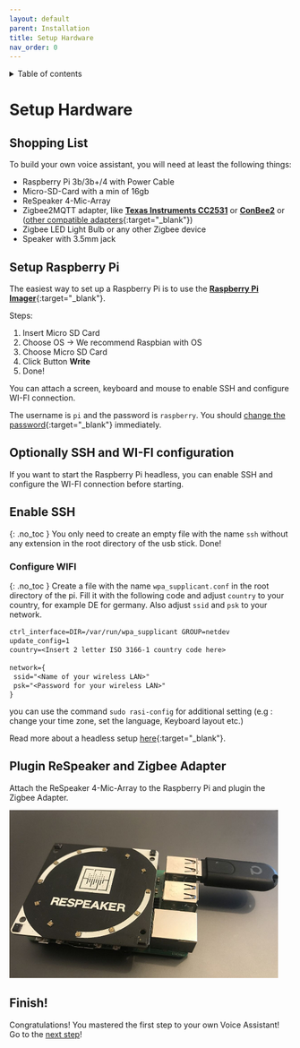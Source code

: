 ```yaml
---
layout: default
parent: Installation
title: Setup Hardware
nav_order: 0
---
```


<details close markdown="block">
  <summary>
    Table of contents
  </summary>
  {: .text-delta }
1. TOC
{:toc}
</details>

# Setup Hardware

## Shopping List

To build your own voice assistant, you will need at least the following things:

* Raspberry Pi 3b/3b+/4 with Power Cable
* Micro-SD-Card with a min of 16gb
* ReSpeaker 4-Mic-Array
* Zigbee2MQTT adapter, like [**Texas Instruments CC2531**](/pages/knowledge/zigbee/cc2531) or [**ConBee2**](/pages/knowledge/zigbee/conbee2)
  or ([other compatible adapters](https://www.zigbee2mqtt.io/information/supported_adapters){:target="_blank"})
* Zigbee LED Light Bulb or any other Zigbee device
* Speaker with 3.5mm jack

## Setup Raspberry Pi

The easiest way to set up a Raspberry Pi is to use the 
[**Raspberry Pi Imager**](https://www.raspberrypi.org/software/){:target="_blank"}.

Steps:
1. Insert Micro SD Card
2. Choose OS -> We recommend Raspbian with OS
3. Choose Micro SD Card
4. Click Button **Write**
5. Done!

You can attach a screen, keyboard and mouse to enable SSH and configure WI-FI connection.

The username is ``pi`` and the password is ``raspberry``. 
You should [change the password](https://www.raspberrypi.org/documentation/linux/usage/users.md){:target="_blank"} 
immediately.

## Optionally SSH and WI-FI configuration

If you want to start the Raspberry Pi headless, you can enable SSH and configure the WI-FI connection before starting.

## Enable SSH
{: .no_toc }
You only need to create an empty file with the name `ssh` without any extension in the root directory of the usb stick.
Done!

### Configure WIFI
{: .no_toc }
Create a file with the name `wpa_supplicant.conf` in the root directory of the pi. Fill it with the following code
and adjust `country` to your country, for example DE for germany. 
Also adjust `ssid` and `psk` to your network. 

```
ctrl_interface=DIR=/var/run/wpa_supplicant GROUP=netdev
update_config=1
country=<Insert 2 letter ISO 3166-1 country code here>

network={
 ssid="<Name of your wireless LAN>"
 psk="<Password for your wireless LAN>"
}
```
you can use the command `sudo rasi-config` for additional setting (e.g : change your time zone, set the language, 
Keyboard layout etc.)

Read more about a headless setup 
[here](https://www.raspberrypi.org/documentation/configuration/wireless/headless.md){:target="_blank"}.

## Plugin ReSpeaker and Zigbee Adapter
Attach the ReSpeaker 4-Mic-Array to the Raspberry Pi and plugin the Zigbee Adapter.

![Raspberry Pi with ReSpeaker and ConBee2](../../assets/rpi_respeaker_conbee2.jpg)


## Finish!
Congratulations! You mastered the first step to your own Voice Assistant! 
Go to the [next step](/pages/installation/auto-install-script/auto-installation)!
 


